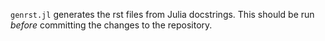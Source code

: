 `genrst.jl` generates the rst files from Julia docstrings. This should be run *before* committing the changes to the repository.
